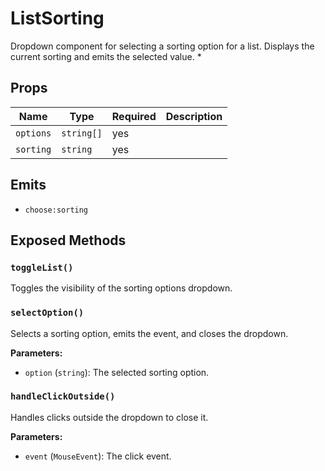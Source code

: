 # ListSorting

Dropdown component for selecting a sorting option for a list. Displays the current sorting and emits the selected value.
 *

## Props

| Name | Type | Required | Description |
|------|------|----------|-------------|
| `options` | `string[]` | yes |  |
| `sorting` | `string` | yes |  |

## Emits

- `choose:sorting`

## Exposed Methods

### `toggleList()`
Toggles the visibility of the sorting options dropdown.

### `selectOption()`
Selects a sorting option, emits the event, and closes the dropdown.

**Parameters:**
- `option` (`string`): The selected sorting option.

### `handleClickOutside()`
Handles clicks outside the dropdown to close it.

**Parameters:**
- `event` (`MouseEvent`): The click event.
